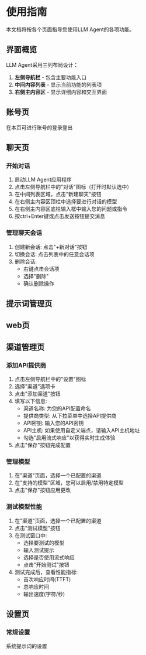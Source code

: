 # 使用指南

本文档将按各个页面指导您使用LLM Agent的各项功能。

## 界面概览

LLM Agent采用三列布局设计：

1. **左侧导航栏** - 包含主要功能入口
2. **中间内容列表** - 显示当前功能的列表项
3. **右侧主内容区** - 显示详细内容和交互界面

## 账号页

在本页可进行账号的登录登出

## 聊天页

### 开始对话

1. 启动LLM Agent应用程序
2. 点击左侧导航栏中的"对话"图标（打开时默认选中）
3. 在中间列表区域，点击"新建聊天"按钮
4. 在右侧主内容区顶栏中选择要进行对话的模型
5. 在右侧主内容区底栏输入框中输入您的问题或指令
6. 按ctrl+Enter键或点击发送按钮提交消息

### 管理聊天会话

1. 创建新会话: 点击"+新对话"按钮
2. 切换会话: 点击列表中的任意会话项
3. 删除会话:
   - 右键点击会话项
   - 选择"删除"
   - 确认删除操作

## 提示词管理页

## web页

## 渠道管理页

### 添加API提供商

1. 点击左侧导航栏中的"设置"图标
2. 选择"渠道"选项卡
3. 点击"添加渠道"按钮
4. 填写以下信息:
   - 渠道名称: 为您的API配置命名
   - 提供商类型: 从下拉菜单中选择API提供商
   - API密钥: 输入您的API密钥
   - API主机: 如果使用自定义端点，请输入API主机地址
   - 勾选"启用流式响应"以获得实时生成体验
5. 点击"保存"按钮完成配置

### 管理模型

1. 在"渠道"页面，选择一个已配置的渠道
2. 在"支持的模型"区域，您可以启用/禁用特定模型
3. 点击"保存"按钮应用更改

### 测试模型性能

1. 在"渠道"页面，选择一个已配置的渠道
2. 点击"测试模型"按钮
3. 在测试窗口中:
   - 选择要测试的模型
   - 输入测试提示
   - 选择是否使用流式响应
   - 点击"开始测试"按钮
4. 测试完成后，查看性能指标:
   - 首次响应时间(TTFT)
   - 总响应时间
   - 输出速度(字符/秒)

## 设置页

### 常规设置

系统提示词的设置